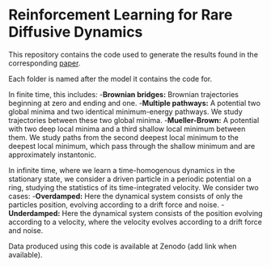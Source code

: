 # Reinforcement Learning for Rare Diffusive Dynamics
 
This repository contains the code used to generate the results found in the corresponding [paper](https://arxiv.org/abs/2105.04321).

Each folder is named after the model it contains the code for.

In finite time, this includes:
-**Brownian bridges:** Brownian trajectories beginning at zero and ending and one.
-**Multiple pathways:** A potential two global minima and two identical minimum-energy pathways. We study trajectories between these two global minima.
-**Mueller-Brown:** A potential with two deep local minima and a third shallow local minimum between them. We study paths from the second deepest local minimum to the deepest local minimum, which pass through the shallow minimum and are approximately instantonic.

In infinite time, where we learn a time-homogenous dynamics in the stationary state, we consider a driven particle in a periodic potential on a ring, studying the statistics of its time-integrated velocity. We consider two cases:
-**Overdamped:** Here the dynamical system consists of only the particles position, evolving according to a drift force and noise.
-**Underdamped:** Here the dynamical system consists of the position evolving according to a velocity, where the velocity evolves according to a drift force and noise.

Data produced using this code is available at Zenodo (add link when available).